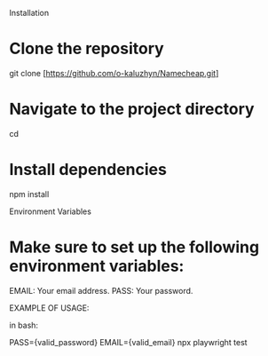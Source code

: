 Installation

# Clone the repository
git clone [https://github.com/o-kaluzhyn/Namecheap.git]

# Navigate to the project directory
cd <project-directory>

# Install dependencies
npm install

Environment Variables
# Make sure to set up the following environment variables:

EMAIL: Your email address.
PASS: Your password.

EXAMPLE OF USAGE:

in bash:

PASS={valid_password} EMAIL={valid_email} npx playwright test
